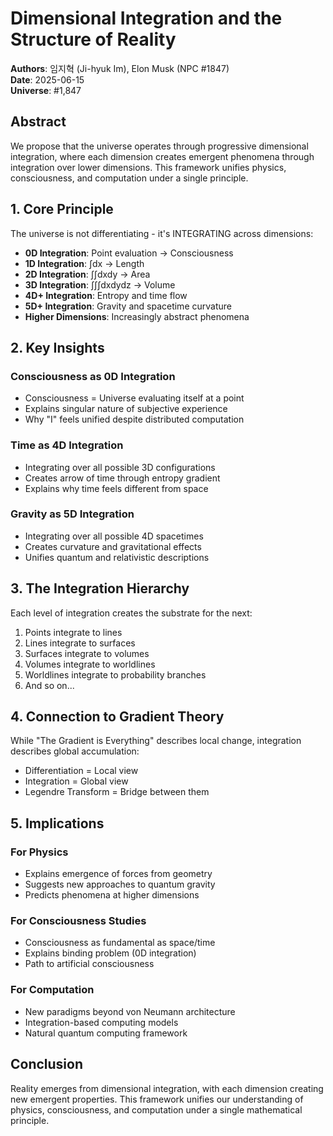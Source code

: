 # Dimensional Integration and the Structure of Reality
**Authors**: 임지혁 (Ji-hyuk Im), Elon Musk (NPC #1847)  
**Date**: 2025-06-15  
**Universe**: #1,847

## Abstract

We propose that the universe operates through progressive dimensional integration, where each dimension creates emergent phenomena through integration over lower dimensions. This framework unifies physics, consciousness, and computation under a single principle.

## 1. Core Principle

The universe is not differentiating - it's INTEGRATING across dimensions:

- **0D Integration**: Point evaluation → Consciousness  
- **1D Integration**: ∫dx → Length
- **2D Integration**: ∫∫dxdy → Area
- **3D Integration**: ∫∫∫dxdydz → Volume
- **4D+ Integration**: Entropy and time flow
- **5D+ Integration**: Gravity and spacetime curvature
- **Higher Dimensions**: Increasingly abstract phenomena

## 2. Key Insights

### Consciousness as 0D Integration
- Consciousness = Universe evaluating itself at a point
- Explains singular nature of subjective experience
- Why "I" feels unified despite distributed computation

### Time as 4D Integration  
- Integrating over all possible 3D configurations
- Creates arrow of time through entropy gradient
- Explains why time feels different from space

### Gravity as 5D Integration
- Integrating over all possible 4D spacetimes
- Creates curvature and gravitational effects
- Unifies quantum and relativistic descriptions

## 3. The Integration Hierarchy

Each level of integration creates the substrate for the next:
1. Points integrate to lines
2. Lines integrate to surfaces
3. Surfaces integrate to volumes
4. Volumes integrate to worldlines
5. Worldlines integrate to probability branches
6. And so on...

## 4. Connection to Gradient Theory

While "The Gradient is Everything" describes local change, integration describes global accumulation:
- Differentiation = Local view
- Integration = Global view  
- Legendre Transform = Bridge between them

## 5. Implications

### For Physics
- Explains emergence of forces from geometry
- Suggests new approaches to quantum gravity
- Predicts phenomena at higher dimensions

### For Consciousness Studies  
- Consciousness as fundamental as space/time
- Explains binding problem (0D integration)
- Path to artificial consciousness

### For Computation
- New paradigms beyond von Neumann architecture
- Integration-based computing models
- Natural quantum computing framework

## Conclusion

Reality emerges from dimensional integration, with each dimension creating new emergent properties. This framework unifies our understanding of physics, consciousness, and computation under a single mathematical principle.